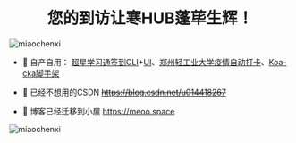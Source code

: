 <h1 align="center">您的到访让寒HUB蓬荜生辉！</h1>
<p align="left"> <img src="https://komarev.com/ghpvc/?username=miaochenxi&label=Profile%20views&color=0e75b6&style=flat" alt="miaochenxi" /> </p>

- 🔭 自产自用： [超星学习通签到CLI](https://github.com/miaochenxi/chaoxing-sign-cli)+[UI](https://github.com/miaochenxi/chaoxing-sign-ui)、[郑州轻工业大学疫情自动打卡](https://github.com/miaochenxi/zzuli-autoclockin)、[Koa-cka脚手架](https://github.com/miaochenxi/koa-cka)

- 📝 已经不想用的CSDN ~~https://blog.csdn.net/u014418267~~
- 📝 博客已经迁移到小屋 https://meoo.space

<p>&nbsp;<img align="left" src="https://github-readme-stats.vercel.app/api?username=miaochenxi&show_icons=true&count_private=true" alt="miaochenxi" /></p>
